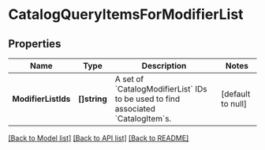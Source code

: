 # CatalogQueryItemsForModifierList

## Properties

 Name                | Type         | Description                                                                                          | Notes             
---------------------|--------------|------------------------------------------------------------------------------------------------------|-------------------
 **ModifierListIds** | **[]string** | A set of &#x60;CatalogModifierList&#x60; IDs to be used to find associated &#x60;CatalogItem&#x60;s. | [default to null] 

[[Back to Model list]](../README.md#documentation-for-models) [[Back to API list]](../README.md#documentation-for-api-endpoints) [[Back to README]](../README.md)

